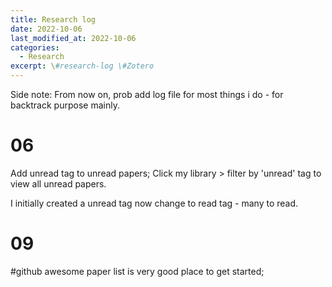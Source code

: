 ```yaml
---
title: Research log
date: 2022-10-06
last_modified_at: 2022-10-06
categories:
  - Research
excerpt: \#research-log \#Zotero  
---
```


Side note: From now on, prob add log file for most things i do - for backtrack purpose mainly.

# 06

Add unread tag to unread papers; Click my library > filter by 'unread' tag to view all unread papers.

I initially created a unread tag now change to read tag - many to read.

# 09

\#github awesome paper list is very good place to get started;
